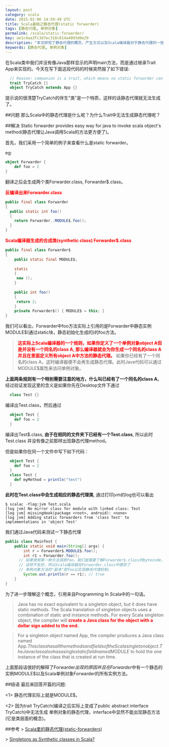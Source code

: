 ```yaml
---
layout: post
category: scala
date: 2015-02-06 14:59:49 UTC
title: Scala基础之静态代理(static forwarder)
tags: [静态代理, 单例对象]
permalink: /scala/static-forwarder/
key: ae1c4aa3fc3d7ec318c814a4093d0e29
description: "本文研究了静态代理的概念，产生方式以及Scala编译器对于静态代理的一些处理机制"
keywords: [静态代理, 单例对象]
---
```


在Scala类中我们并没有像Java那样显示的声明main方法，而是通过继承Trait App来实现的。今天在写下面这段代码的时候突然报了如下错误:

```scala
  // Reason: companion is a trait, which means no static forwarder can be generated.
  trait TryCatch {}
  object TryCatch extends App {}
```

提示说的很清楚TryCatch的伴生"类"是一个特质，这样的话静态代理就无法生成了。

##问题
那么Scala中的静态代理是什么呢？为什么Trait中无法生成静态代理呢？

##解决
Static forwarder provides easy way for java to invoke scala object's method(静态代理让Java调用Scala的方法更方便了)。

首先，我们采用一个简单的例子来查看什么是static forwarder。

eg:

```scala
object Forwarder {
	def foo = 2
}
```
翻译之后会生成两个类Forwarder.class, Forwarder$.class。

<b style="color: red">反编译出来Forwarder.class</b>

```java
public final class Forwarder
{
  public static int foo()
  {
    return Forwarder..MODULE$.foo();
  }
}
```
<b style="color:red">Scala编译器生成的**合成类**(synthetic class) Forwarder$.class</b>

```Java
public final class Forwarder$
{
    public static final MODULE$;
    
    static
    {
     new ();
    }
    
    public int foo()
    {
     return 2; 
    } 
    private Forwarder$() { MODULE$ = this; }
}
```
我们可以看出，Forwarder中foo方法实际上引用的是Forwarder中静态实例MODULE$(通过static块，静态初始化生成的)的foo方法。

> <b style="color:red">这实际上Scala编译器的一个规则，如果你定义了一个单例对象object A但是并没有一个同名的class A, 那么编译器就会为你生成一个同名的class A并且在里面定义所有object A中方法的静态代理。</b>
 如果你已经有了一个同名的class A，这时编译器便不会再生成静态代理。此时Java代码可以通过MODULE$属性来访问单例对象。

**上面两条规则有一个特别需要注意的地方，什么叫已经有了一个同名的class A**。
经过验证发现这里的含义是如果你先在Desktop文件下通过

```scala
  class Test {}
```
编译出Test.class，然后通过

```scala
  object Test {
    def foo = 2
  }
```
编译出Test$.class, **由于在相同的文件夹下已经有一个Test.class**, 所以此时Test.class 并没有像之前那样出现静态代理method。

但是如果你在同一个文件中写下如下代码：

```scala
  object Test {
  	def foo = 2
  }
  class Test {
  	def myMethod = println("test")
  }
```
**此时在Test.class中会生成相应的静态代理类**, 通过打印jvm的log也可以看出

```
$ scalac -Ylog:jvm Test.scala 
[log jvm] No mirror class for module with linked class: Test
[log jvm] missingHook(package <root>, android): <none>
[log jvm] Adding static forwarders from 'class Test' to implementations in 'object Test'
```

我们通过Java代码来测试一下静态代理

```Java
public class MainTest {
	public static void main(String[] args) {
		int r = Forwarder$.MODULE$.foo(); 
		int r1 = Forwarder.foo();
      // 如果使用第一种方法调用foo，我们就需要了解Forwarder$.class的bytecode,
      // 这样不友好。所以Scala编译器在Forwarder.class中提供了
      // 单例对象方法的"副本"即foo以实现静态代理机制。
		System.out.println(r == r1); // true
	}
}
```

为了进一步理解这个概念，引用来自Programming In Scala中的一句话。
> Java has no exact equivalent to a singleton object, but it does have static methods.
The Scala translation of singleton objects uses a combination of static and instance methods. For every Scala singleton object, the compiler will <b style="color:red">create a Java class for the object with a dollar sign added to the end.</b>
  
> For a singleton object named App, the compiler produces a Java class named App$.
This class has all the methods and fields of the Scala singleton object.
The Java class also has a single static field named MODULE$ to hold the one instance of the class that is created at run time.

上面那段话很好的解释了Forwarder$出现的原因并且在Forwarder$中有一个静态的实例MODULE$以及Scala单例对象Forwarder的所有实例方法。


##结语
最后来回答开篇的问题:

<1> 静态代理实际上就是MODULE$。

<2> 因为trait TryCatch(编译之后实际上变成了public abstract interface TryCatch)中无法生成
单例对象的静态代理，interface中显然不能出现静态方法(它是类层面的概念)。

##参考
\> [Scala里的静态代理(static-forwarders)](http://hongjiang.info/scala-static-forwarders/)

\> [Singletons as Synthetic classes in Scala?](http://stackoverflow.com/questions/5721046/singletons-as-synthetic-classes-in-scala)